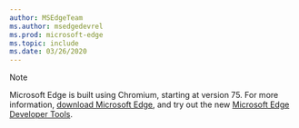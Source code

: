 ```yaml
---
author: MSEdgeTeam
ms.author: msedgedevrel
ms.prod: microsoft-edge
ms.topic: include
ms.date: 03/26/2020
---
```

> [!NOTE]
> Microsoft Edge is built using Chromium, starting at version 75.  For more information, [download Microsoft Edge][MicrosoftEdge], and try out the new [Microsoft Edge Developer Tools][DevtoolsGuideChromium].

<!-- image links -->  

<!-- links -->  

[DevtoolsGuideChromium]: /microsoft-edge/devtools-guide-chromium "Microsoft Edge  Developer Tools"  

[MicrosoftEdge]: https://www.microsoft.com/edge "Download Microsoft Edge Browser | Microsoft"  
